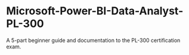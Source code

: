 # Microsoft-Power-BI-Data-Analyst-PL-300
A 5-part beginner guide and documentation to the PL-300 certification exam.
